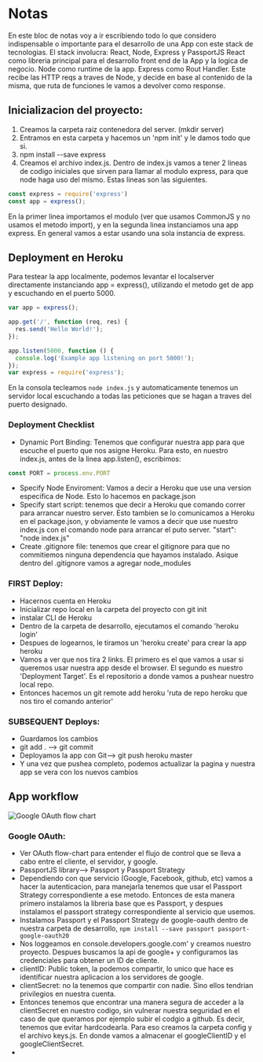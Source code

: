 # Notas
En este bloc de notas voy a ir escribiendo todo lo que considero indispensable o importante para el desarrollo de una App con este stack de tecnologias.
El stack involucra: React, Node, Express y PassportJS
React como libreria principal para el desarrollo front end de la App y la logica de negocio.
Node como runtime de la app.
Express como Rout Handler. Este recibe las HTTP reqs a traves de Node, y decide en base al contenido de la misma, que ruta de funciones le vamos a devolver como response.

## Inicializacion del proyecto:

1) Creamos la carpeta raiz contenedora del server. (mkdir server)
2) Entramos en esta carpeta y hacemos un 'npm init' y le damos todo que si.
3) npm install --save express
4) Creamos el archivo index.js. Dentro de index.js vamos a tener 2 lineas de codigo iniciales que sirven para llamar al modulo express, para que node haga uso del mismo. Estas lineas son las siguientes.
```javascript
const express = require('express')
const app = express();
```
En la primer linea importamos el modulo (ver que usamos CommonJS y no usamos el metodo import), y en la segunda linea instanciamos una app express. En general vamos a estar usando una sola instancia de express.



## Deployment en Heroku
Para testear la app localmente, podemos levantar el localserver directamente instanciando app = express(), utilizando el metodo get de app y escuchando en el puerto 5000.
```javascript
var app = express();

app.get('/', function (req, res) {
  res.send('Hello World!');
});

app.listen(5000, function () {
  console.log('Example app listening on port 5000!');
});
var express = require('express');
```
En la consola tecleamos `node index.js` y automaticamente tenemos un servidor local escuchando a todas las peticiones que se hagan a traves del puerto designado.
### Deployment Checklist
- Dynamic Port Binding: Tenemos que configurar nuestra app para que escuche el puerto que nos asigne Heroku. Para esto, en nuestro index.js, antes de la linea app.listen(), escribimos:
```javascript
const PORT = process.env.PORT
```
- Specify Node Enviroment: Vamos a decir a Heroku que use una version especifica de Node. Esto lo hacemos en package.json
- Specify start script: tenemos que decir a Heroku que comando correr para arrancar nuestro server. Esto tambien se lo comunicamos a Heroku en el package.json, y obviamente le vamos a decir que use nuestro index.js con el comando node para arrancar el puto server. "start": "node index.js"
- Create .gitignore file: tenemos que crear el gitignore para que no commitiemos ninguna dependencia que hayamos instalado. Asique dentro del .gitignore vamos a agregar node_modules

### FIRST Deploy:
- Hacernos cuenta en Heroku
- Inicializar repo local en la carpeta del proyecto con git init
- instalar CLI de Heroku
- Dentro de la carpeta de desarrollo, ejecutamos el comando 'heroku login'
- Despues de logearnos, le tiramos un 'heroku create' para crear la app heroku
- Vamos a ver que nos tira 2 links. El primero es el que vamos a usar si queremos usar nuestra app desde el browser. El segundo es nuestro 'Deployment Target'. Es el repositorio a donde vamos a pushear nuestro local repo.
- Entonces hacemos un git remote add heroku 'ruta de repo heroku que nos tiro el comando anterior'

### SUBSEQUENT Deploys:
- Guardamos los cambios
- git add . --> git commit
- Deployamos la app con Git--> git push heroku master
- Y una vez que pushea completo, podemos actualizar la pagina y nuestra app se vera con los nuevos cambios

## App workflow
![Google OAuth flow chart]("https://github.com/Apolofx/emaily/blob/master/OAuth%20flow-chart.jpg")
### Google OAuth:
- Ver OAuth flow-chart para entender el flujo de control que se lleva a cabo entre el cliente, el servidor, y google.
- PassportJS library--> Passport y Passport Strategy
- Dependiendo con que servicio (Google, Facebook, github, etc) vamos a hacer la autenticacion, para manejarla tenemos que usar el Passport Strategy correspondiente a ese metodo. Entonces de esta manera primero instalamos la libreria base que es Passport, y despues instalamos el passport strategy correspondiente al servicio que usemos.
- Instalamos Passport y el Passport Strategy de google-oauth dentro de nuestra carpeta de desarrollo, `npm install --save passport passport-google-oauth20`
- Nos loggeamos en console.developers.google.com' y creamos nuestro proyecto. Despues buscamos la api de google+ y configuramos las credenciales para obtener un ID de cliente.
- clientID: Public token, la podemos compartir, lo unico que hace es identificar nuestra aplicacion a los servidores de google.
- clientSecret: no la tenemos que compartir con nadie. Sino ellos tendrian privilegios en nuestra cuenta.
- Entonces tenemos que encontrar una manera segura de acceder a la clientSecret en nuestro codigo, sin vulnerar nuestra seguridad en el caso de que queramos por ejemplo subir el codgio a github. Es decir, tenemos que evitar hardcodearla. Para eso creamos la carpeta config y el archivo keys.js. En donde vamos a almacenar el googleClientID y el googleClientSecret.
-
